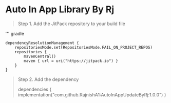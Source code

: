 # Auto In App Library By Rj

> Step 1. Add the JitPack repository to your build file

''' gradle

	dependencyResolutionManagement {
		repositoriesMode.set(RepositoriesMode.FAIL_ON_PROJECT_REPOS)
		repositories {
			mavenCentral()
			maven { url = uri("https://jitpack.io") }
		}
	}

 > Step 2. Add the dependency
>
> 	dependencies {
	        implementation("com.github.RajnishA1:AutoInAppUpdateByRj:1.0.0")
	}
